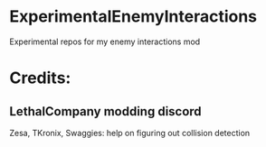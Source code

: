# ExperimentalEnemyInteractions
 Experimental repos for my enemy interactions mod

Credits:
=================================================
LethalCompany modding discord
--------------------------------------------------
Zesa, TKronix, Swaggies: help on figuring out collision detection
